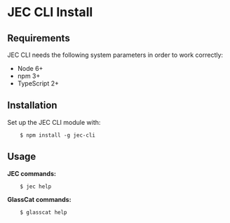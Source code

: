 # JEC CLI Install

## Requirements

JEC CLI needs the following system parameters in order to work correctly:

* Node 6+
* npm 3+
* TypeScript 2+

## Installation

Set up the JEC CLI module with:

```shell
    $ npm install -g jec-cli
```

## Usage 

**JEC commands:**

```shell
    $ jec help
```

**GlassCat commands:**

```shell
    $ glasscat help
```